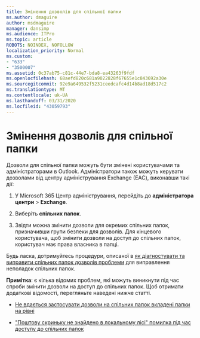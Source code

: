 ```yaml
---
title: Змінення дозволів для спільної папки
ms.author: dmaguire
author: msdmaguire
manager: dansimp
ms.audience: ITPro
ms.topic: article
ROBOTS: NOINDEX, NOFOLLOW
localization_priority: Normal
ms.custom:
- "633"
- "3500007"
ms.assetid: 0c37ab75-c81c-44e7-bda8-ea43263f9fdf
ms.openlocfilehash: 68aefd820c681a9022828f67655e1c843692a30e
ms.sourcegitcommit: 92e9a649532f5231ceedcafc4d14b8ad18d517c2
ms.translationtype: MT
ms.contentlocale: uk-UA
ms.lasthandoff: 03/31/2020
ms.locfileid: "43059793"
---
```

# <a name="changing-public-folder-permissions"></a>Змінення дозволів для спільної папки

Дозволи для спільної папки можуть бути змінені користувачами та адміністраторами в Outlook. Адміністратори також можуть керувати дозволами від центру адміністрування Exchange (EАС), виконавши такі дії:
  
1. У Microsoft 365 Центр адміністрування, перейдіть до **адміністратора центри** \> **Exchange**.

2. Виберіть **спільних папок**.

3. Звідти можна змінити дозволи для окремих спільних папок, призначивши групи безпеки для дозволів. Для кінцевого користувача, щоб змінити дозволи на доступ до спільних папок, користувач має права власника в папці.

Будь ласка, дотримуйтесь процедури, описаної в [як діагностувати та виправити спільних папок дозволів проблеми](https://docs.microsoft.com/exchange/troubleshoot/public-folders/public-folder-permission-issues) для виправлення неполадок спільних папок.

**Примітка**: є кілька відомих проблем, які можуть виникнути під час спроби змінити дозволи на доступ до спільних папок. Щоб отримати додаткові відомості, перегляньте наведені нижче статті.

- [Не вдається застосувати дозволи на спільних папок вкладені папки на рівні](https://docs.microsoft.com/exchange/troubleshoot/public-folders/can%E2%80%99t-apply-permissions-public-folder-subfolders)

- ["Поштову скриньку не знайдено в локальному лісі" помилка під час доступу до спільних папок](https://docs.microsoft.com/exchange/troubleshoot/public-folders/mailbox-not-found-local-forest-public-folder)
